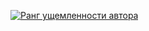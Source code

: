 [![Ранг ущемленности автора](https://github-readme-stats.vercel.app/api?username=anuraghazra&theme=dark)](https://github.com/anuraghazra/github-readme-stats)
